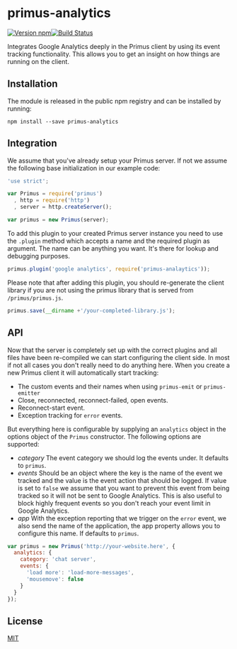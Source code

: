 # primus-analytics

[![Version npm][npm-primus-analytics-badge]][npm-primus-analytics][![Build Status][ci-primus-analytics-badge]][ci-primus-analytics]

Integrates Google Analytics deeply in the Primus client by using its event
tracking functionality. This allows you to get an insight on how things are
running on the client.

## Installation

The module is released in the public npm registry and can be installed by
running:

```
npm install --save primus-analytics
```

## Integration

We assume that you've already setup your Primus server. If not we assume the
following base initialization in our example code:

```js
'use strict';

var Primus = require('primus')
  , http = require('http')
  , server = http.createServer();

var primus = new Primus(server);
```

To add this plugin to your created Primus server instance you need to use the
`.plugin` method which accepts a name and the required plugin as argument. The name
can be anything you want. It's there for lookup and debugging purposes.

```js
primus.plugin('google analytics', require('primus-analaytics'));
```

Please note that after adding this plugin, you should re-generate the client
library if you are not using the primus library that is served from
`/primus/primus.js`.

```js
primus.save(__dirname +'/your-completed-library.js');
```

## API

Now that the server is completely set up with the correct plugins and all files
have been re-compiled we can start configuring the client side. In most if not
all cases you don't really need to do anything here. When you create a new
Primus client it will automatically start tracking:

- The custom events and their names when using `primus-emit` or `primus-emitter`
- Close, reconnected, reconnect-failed, open events.
- Reconnect-start event.
- Exception tracking for `error` events.

But everything here is configurable by supplying an `analytics` object in the
options object of the `Primus` constructor. The following options are
supported:

- *category*  The event category we should log the events under. It defaults to
  `primus`.
- *events* Should be an object where the key is the name of the event we tracked
  and the value is the event action that should be logged. If value is set to
  `false` we assume that you want to prevent this event from being tracked so it
  will not be sent to Google Analytics. This is also useful to block highly
  frequent events so you don't reach your event limit in Google Analytics.
- *app* With the exception reporting that we trigger on the `error` event, we
  also send the name of the application, the app property allows you to
  configure this name. If defaults to `primus`.

```js
var primus = new Primus('http://your-website.here', {
  analytics: {
    category: 'chat server',
    events: {
      'load more': 'load-more-messages',
      'mousemove': false
    }
  }
});
```

[npm-primus-analytics-badge]: https://img.shields.io/npm/v/primus-analytics.svg?style=flat-square
[npm-primus-analytics]: https://www.npmjs.com/package/primus-analytics
[ci-primus-analytics-badge]: https://img.shields.io/github/workflow/status/primus/primus-analytics/CI/master?label=CI&style=flat-square
[ci-primus-analytics]: https://github.com/primus/primus-analytics/actions?query=workflow%3ACI+branch%3Amaster

## License

[MIT](LICENSE)
